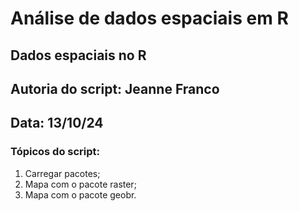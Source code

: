 # Análise de dados espaciais em R

## Dados espaciais no R
## Autoria do script: Jeanne Franco
## Data: 13/10/24

### Tópicos do script:

1. Carregar pacotes;
2. Mapa com o pacote raster;
3. Mapa com o pacote geobr.
